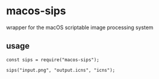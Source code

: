 # macos-sips
wrapper for the macOS scriptable image processing system

## usage
```
const sips = require("macos-sips");

sips("input.png", "output.icns", "icns");
```
